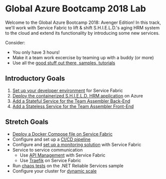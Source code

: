 # Global Azure Bootcamp 2018 Lab

Welcome to the Global Azure Bootcamp 2018: Avenger Edition! In this track, we'll work with Service Fabric to lift & shift S.H.I.E.L.D.'s aging HRM system to the cloud and extend its functionality by introducing some new services.

Consider:
- You only have 3 hours!
- Make it a team work excercise by teaming up with a buddy (or more)
- Use all the [good stuff out there, samples, tutorials](http://docs.microsoft.com/azure/service-fabric)

## Introductory Goals

1. [Set up your developer environment](https://docs.microsoft.com/en-us/azure/service-fabric/service-fabric-get-started) for Service Fabric
2. [Deploy the containerized S.H.I.E.L.D. HRM application](labs/WorkshopPart1.md) on Azure
3. [Add a Stateful Service for the Team Assembler Back-End](labs/WorkshopPart2.md)
4. [Add a Stateless Service for the Team Assembler Front-End](labs/WorkshopPart3.md)

## Stretch Goals

- [Deploy a Docker Compose file on Service Fabric](https://docs.microsoft.com/en-us/azure/service-fabric/service-fabric-docker-compose)
- Configure and set up a [CI/CD pipeline](https://docs.microsoft.com/en-us/azure/service-fabric/service-fabric-tutorial-deploy-app-with-cicd-vsts)
- Configure and [set up a monitoring solution](https://docs.microsoft.com/en-us/azure/service-fabric/service-fabric-tutorial-monitoring-aspnet) with Service Fabric
- Service to service communication
    - Use [API Management](https://docs.microsoft.com/en-us/azure/service-fabric/service-fabric-api-management-overview) with Service Fabric 
    -  Use [Traefik](https://github.com/jjcollinge/traefik-on-service-fabric) on Service Fabric
- Run [chaos tests](https://docs.microsoft.com/en-us/azure/service-fabric/service-fabric-controlled-chaos) on the .NET Reliable Services sample
- Configure your cluster for [dynamic scale](https://docs.microsoft.com/en-us/azure/service-fabric/service-fabric-cluster-scale-up-down)
